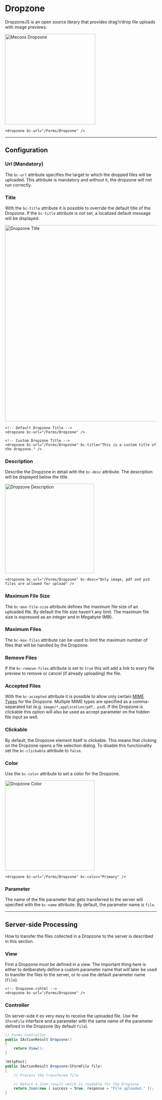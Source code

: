 # Dropzone

DropzoneJS is an open source library that provides drag’n’drop file uploads with image previews.

<img src="/images/dropzone_01.png" width="299" alt="Mecons Dropzone">

```markup
<dropzone bc-url="/Forms/Dropzone" />
```

---

## Configuration

### Url (Mandatory)

The `bc-url` attribute specifies the target to which the dropped files will be uploaded. This attribute is mandatory and without it, the dropzone will not run correctly.

### Title

With the `bc-title` attribute it is possible to override the default title of the Dropzone. If the `bc-title` attribute is not set, a localized default message will be displayed.

<img src="/images/dropzone_02.png" width="648" alt="Dropzone Title">

```markup
<!-- Default Dropzone Title -->
<dropzone bc-url="/Forms/Dropzone" />

<!-- Custom Dropzone Title -->
<dropzone bc-url="/Forms/Dropzone" bc-title="This is a custom title of the dropzone." />
```

### Description

Describe the Dropzone in detail with the `bc-desc` attribute. The description will be displayed below the title.

<img src="/images/dropzone_03.png" width="295" alt="Dropzone Description">

```markup
<dropzone bc-url="/Forms/Dropzone" bc-desc="Only image, pdf and psd files are allowed for upload" />
```

### Maximum File Size

The `bc-max-file-size` attribute defines the maximum file size of an uploaded file. By default the file size haven't any limit. The maximum file size is expressed as an integer and in Megabyte (MB).

### Maximum Files

The `bc-max-files` attribute can be used to limit the maximum number of files that will be handled by the Dropzone.

### Remove Files

If the `bc-remove-files` attribute is set to `true` this will add a link to every file preview to remove or cancel (if already uploading) the file.

### Accepted Files

With the `bc-accepted` attribute it is possible to allow only certain [MIME Types](https://developer.mozilla.org/en-US/docs/Web/HTTP/Basics_of_HTTP/MIME_types) for the Dropzone. Multiple MIME types are specified as a comma-separated list (e.g. `image/*,application/pdf,.psd`). If the Dropzone is clickable this option will also be used as accept parameter on the hidden file input as well.

### Clickable

By default, the Dropzone element itself is clickable. This means that clicking on the Dropzone opens a file selection dialog. To disable this functionality set the `bc-clickable` attribute to `false`.

### Color

Use the `bc-color` attribute to set a color for the Dropzone.

<img src="/images/dropzone_04.png" width="297" alt="Dropzone Color">

```markup
<dropzone bc-url="/Forms/Dropzone" bc-color="Primary" />
```

### Parameter

The name of the file parameter that gets transferred to the server will specified with the `bc-name` attribute. By default, the parameter name is `file`.

---

## Server-side Processing

How to transfer the files collected in a Dropzone to the server is described in this section.

### View

First a Dropzone must be defined in a view. The important thing here is either to deliberately define a custom parameter name that will later be used to transfer the files to the server, or to use the default parameter name (`file`).

```markup
<!-- Dropzone.cshtml -->
<dropzone bc-url="/Forms/Dropzone" />
```

### Controller

On server-side it es very easy to receive the uploaded file. Use the `IFormFile` interface and a parameter with the same name of the parameter defined in the Dropzone (by default `file`).

```csharp
// Forms Controller
public IActionResult Dropzone()
{
    return View();
}

[HttpPost]
public IActionResult Dropzone(IFormFile file)
{
    // Process the transfered file

    // Return a Json result which is readable for the Dropzone
    return Json(new { success = true, response = "File uploaded." });
}
```